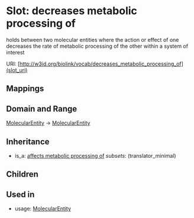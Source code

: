 # Slot: decreases metabolic processing of


holds between two molecular entities where the action or effect of one decreases the rate of metabolic processing of the other within a system of interest

URI: [http://w3id.org/biolink/vocab/decreases_metabolic_processing_of](slot_uri)
## Mappings

## Domain and Range

[MolecularEntity](MolecularEntity.md) -> [MolecularEntity](MolecularEntity.md)
## Inheritance

 *  is_a: [affects metabolic processing of](affects_metabolic_processing_of.md) *subsets*: (translator_minimal)
## Children

## Used in

 *  usage: [MolecularEntity](MolecularEntity.md)
